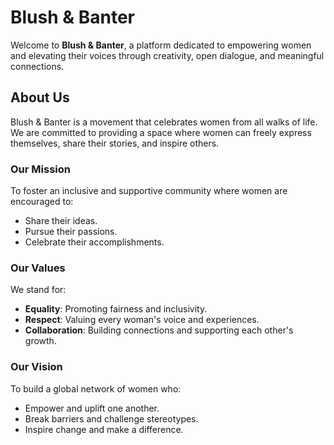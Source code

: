 # Blush & Banter

Welcome to **Blush & Banter**, a platform dedicated to empowering women and elevating their voices through creativity, open dialogue, and meaningful connections.

## About Us

Blush & Banter is a movement that celebrates women from all walks of life. We are committed to providing a space where women can freely express themselves, share their stories, and inspire others.

### Our Mission
To foster an inclusive and supportive community where women are encouraged to:
- Share their ideas.
- Pursue their passions.
- Celebrate their accomplishments.

### Our Values
We stand for:
- **Equality**: Promoting fairness and inclusivity.
- **Respect**: Valuing every woman's voice and experiences.
- **Collaboration**: Building connections and supporting each other's growth.

### Our Vision
To build a global network of women who:
- Empower and uplift one another.
- Break barriers and challenge stereotypes.
- Inspire change and make a difference.
